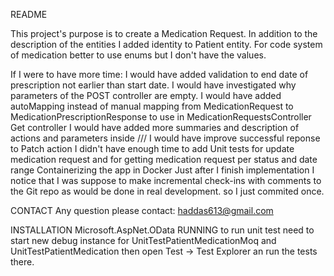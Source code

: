 README

This project's purpose is to create a Medication Request.
In addition to the description of the entities I added identity to Patient entity.
For code system of medication better to use enums but I don't have the values.

If I were to have more time:
	I would have added validation to end date of prescription not earlier than start date.
	I would have investigated why parameters of the POST controller are empty.
	I would have added autoMapping instead of manual mapping from MedicationRequest to MedicationPrescriptionResponse to use in MedicationRequestsController Get controller
	I would have added more summaries and description of actions and parameters inside ///
	I would have improve successful reponse to Patch action
	I didn't have enough time to
		add  Unit tests for update medication request and for getting medication request per status and date range
	    Containerizing the app in Docker
	Just after I finish implementation I notice that I was suppose to make incremental check-ins with comments to the Git repo as would be done in real
	development. so I just commited once.

CONTACT
	Any question please contact: haddas613@gmail.com

INSTALLATION
	Microsoft.AspNet.OData
RUNNING
	to run unit test need to start new debug instance for UnitTestPatientMedicationMoq and UnitTestPatientMedication
	then open Test -> Test Explorer an run the tests there. 
